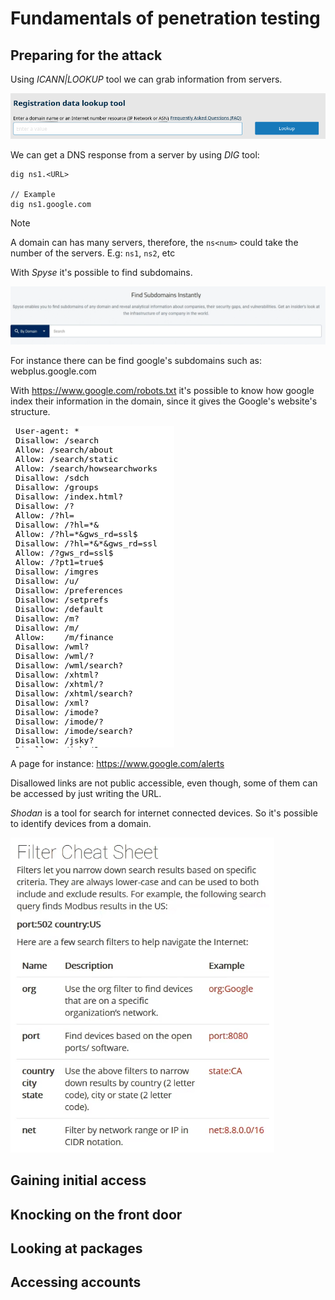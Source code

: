 # Fundamentals of penetration testing

## Preparing for the attack

Using _ICANN|LOOKUP_ tool we can grab information from servers.

![](attachments/Pasted%20image%2020230720010535.png)

We can get a DNS response from a server by using _DIG_ tool:

```Shell
dig ns1.<URL>

// Example
dig ns1.google.com
```

>[!Note]
>A domain can has many servers, therefore, the `ns<num>` could take the number of the servers. E.g: `ns1`, `ns2`, etc


With _Spyse_ it's possible to find subdomains.

![](attachments/Pasted%20image%2020230720013128.png)

For instance there can be find google's subdomains such as: webplus.google.com

With https://www.google.com/robots.txt it's possible to know how google index their information in the domain, since it gives the Google's website's structure.

![](attachments/Pasted%20image%2020230720014150.png)

A page for instance: https://www.google.com/alerts

Disallowed links are not public accessible, even though, some of them can be accessed by just writing the URL.

_Shodan_ is a tool for search for internet connected devices. So it's possible to identify devices from a domain.

![](attachments/Pasted%20image%2020230720020403.png)




## Gaining initial access

## Knocking on the front door

## Looking at packages

## Accessing accounts
